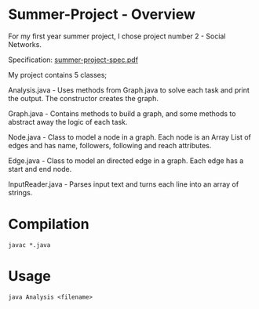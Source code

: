 # Summer-Project - Overview

For my first year summer project, I chose project number 2 - Social Networks.

Specification: [summer-project-spec.pdf](https://github.com/user-attachments/files/16856837/summer-project-spec.pdf)


My project contains 5 classes;

  Analysis.java - Uses methods from Graph.java to solve each task and print the output. The constructor creates the graph.
  
  Graph.java - Contains methods to build a graph, and some methods to abstract away the logic of each task.

  Node.java - Class to model a node in a graph. Each node is an Array List of edges and has name, followers, following and reach attributes.

  Edge.java - Class to model an directed edge in a graph. Each edge has a start and end node.

  InputReader.java - Parses input text and turns each line into an array of strings.

# Compilation
```text
javac *.java
```

# Usage

```text
java Analysis <filename>
```
